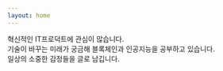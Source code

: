 ```yaml
---
layout: home
---
```


혁신적인 IT프로덕트에 관심이 많습니다.  
기술이 바꾸는 미래가 궁금해 블록체인과 인공지능을 공부하고 있습니다.  
일상의 소중한 감정들을 글로 남깁니다.

<!-- More [about me](/about/). -->
